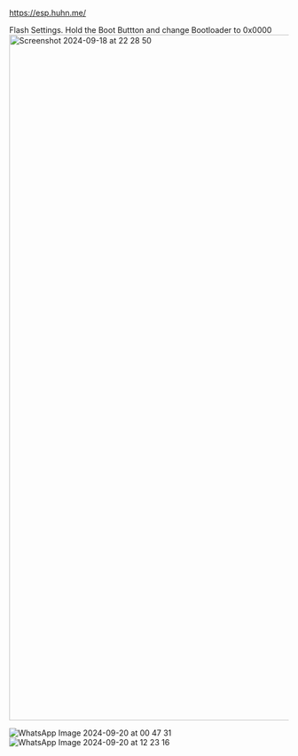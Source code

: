 https://esp.huhn.me/

Flash Settings.
Hold the Boot Buttton
and change Bootloader to 0x0000
<img width="1235" alt="Screenshot 2024-09-18 at 22 28 50" src="https://github.com/user-attachments/assets/e1c62184-66ea-4861-800d-80b51a63429e">

![WhatsApp Image 2024-09-20 at 00 47 31](https://github.com/user-attachments/assets/52fb8f6b-4046-43ce-b6fe-e4e01d14c485)
![WhatsApp Image 2024-09-20 at 12 23 16](https://github.com/user-attachments/assets/e92eb0b9-2818-4648-98fd-bf4da597b5d3)
